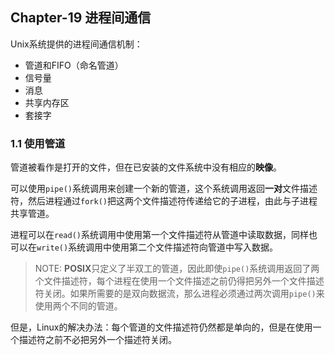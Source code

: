 ## Chapter-19 进程间通信

Unix系统提供的进程间通信机制：

- 管道和FIFO（命名管道）
- 信号量
- 消息
- 共享内存区
- 套接字

### 1.1 使用管道

管道被看作是打开的文件，但在已安装的文件系统中没有相应的**映像**。

可以使用`pipe()`系统调用来创建一个新的管道，这个系统调用返回**一对**文件描述符，然后进程通过`fork()`把这两个文件描述符传递给它的子进程，由此与子进程共享管道。

进程可以在`read()`系统调用中使用第一个文件描述符从管道中读取数据，同样也可以在`write()`系统调用中使用第二个文件描述符向管道中写入数据。

> NOTE: **POSIX**只定义了半双工的管道，因此即使`pipe()`系统调用返回了两个文件描述符，每个进程在使用一个文件描述之前仍得把另外一个文件描述符关闭。如果所需要的是双向数据流，那么进程必须通过两次调用`pipe()`来使用两个不同的管道。

但是，Linux的解决办法：每个管道的文件描述符仍然都是单向的，但是在使用一个描述符之前不必把另外一个描述符关闭。
